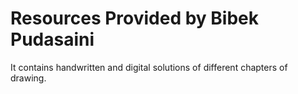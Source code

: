 # Resources Provided by Bibek Pudasaini

It contains handwritten and digital solutions of different chapters of drawing.

